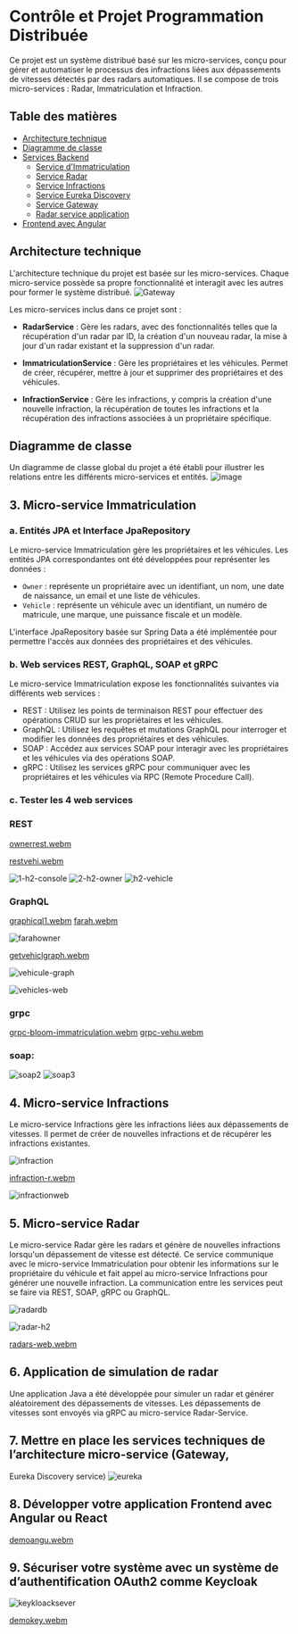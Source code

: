 # Contrôle et Projet Programmation Distribuée

Ce projet est un système distribué basé sur les micro-services, conçu pour gérer et automatiser le processus des infractions liées aux dépassements de vitesses détectés par des radars automatiques. Il se compose de trois micro-services : Radar, Immatriculation et Infraction.

## Table des matières
- [Architecture technique](#architecture-technique)
- [Diagramme de classe](#diagramme-de-classe)
- [Services Backend](#services-backend)
    - [Service d'Immatriculation](#service-dimmatriculation)
    - [Service Radar](#service-radar)
    - [Service Infractions](#service-infractions)
    - [Service Eureka Discovery](#service-eureka-discovery)
    - [Service Gateway](#service-gateway)
    - [Radar service application ](#radar-service-app)
- [Frontend avec Angular](#frontend-avec-angular)

## Architecture technique

L'architecture technique du projet est basée sur les micro-services. Chaque micro-service possède sa propre fonctionnalité et interagit avec les autres pour former le système distribué.
![Gateway](https://github.com/SanaeBelfrouh/Projet-Syst-mes-Distribu-s/assets/116807307/217907d1-79ac-4821-bcb3-f7b2c7eefbab)


Les micro-services inclus dans ce projet sont :

- **RadarService** : Gère les radars, avec des fonctionnalités telles que la récupération d'un radar par ID, la création d'un nouveau radar, la mise à jour d'un radar existant et la suppression d'un radar.

- **ImmatriculationService** : Gère les propriétaires et les véhicules. Permet de créer, récupérer, mettre à jour et supprimer des propriétaires et des véhicules.

- **InfractionService** : Gère les infractions, y compris la création d'une nouvelle infraction, la récupération de toutes les infractions et la récupération des infractions associées à un propriétaire spécifique.

## Diagramme de classe

Un diagramme de classe global du projet a été établi pour illustrer les relations entre les différents micro-services et entités. 
![image](https://github.com/SanaeBelfrouh/Projet-Syst-mes-Distribu-s/assets/116807307/48ef5fdc-0917-43fd-a2cd-d66da68613ae)


## 3. Micro-service Immatriculation

### a. Entités JPA et Interface JpaRepository

Le micro-service Immatriculation gère les propriétaires et les véhicules. Les entités JPA correspondantes ont été développées pour représenter les données :

- `Owner` : représente un propriétaire avec un identifiant, un nom, une date de naissance, un email et une liste de véhicules.
- `Vehicle` : représente un véhicule avec un identifiant, un numéro de matricule, une marque, une puissance fiscale et un modèle.

L'interface JpaRepository basée sur Spring Data a été implémentée pour permettre l'accès aux données des propriétaires et des véhicules.

### b. Web services REST, GraphQL, SOAP et gRPC

Le micro-service Immatriculation expose les fonctionnalités suivantes via différents web services :

- REST : Utilisez les points de terminaison REST pour effectuer des opérations CRUD sur les propriétaires et les véhicules.
- GraphQL : Utilisez les requêtes et mutations GraphQL pour interroger et modifier les données des propriétaires et des véhicules.
- SOAP : Accédez aux services SOAP pour interagir avec les propriétaires et les véhicules via des opérations SOAP.
- gRPC : Utilisez les services gRPC pour communiquer avec les propriétaires et les véhicules via RPC (Remote Procedure Call).

### c. Tester les 4 web services
### REST



[ownerrest.webm](https://github.com/SanaeBelfrouh/Contr-le-et-Projet-Programmation-Distribu-e/assets/116807307/12ad5f0c-97b2-4607-874b-fbb1769cf198)

[restvehi.webm](https://github.com/SanaeBelfrouh/Contr-le-et-Projet-Programmation-Distribu-e/assets/116807307/5a38677a-c55c-497a-8f86-648bc8553415)


![1-h2-console](https://github.com/SanaeBelfrouh/Projet-Syst-mes-Distribu-s/assets/116807307/5de8d10a-8a8a-4d12-8b22-938b2516e5a5)
![2-h2-owner](https://github.com/SanaeBelfrouh/Projet-Syst-mes-Distribu-s/assets/116807307/8a72b388-564c-407e-bf70-c563c7c3d481)
![h2-vehicle](https://github.com/SanaeBelfrouh/Projet-Syst-mes-Distribu-s/assets/116807307/102c7950-2a2c-478c-83bb-f408a5e03683)

### GraphQL

[graphicql1.webm](https://github.com/SanaeBelfrouh/Contr-le-et-Projet-Programmation-Distribu-e/assets/116807307/11fbeab2-263c-44c1-a04d-ece6e10750eb)
[farah.webm](https://github.com/SanaeBelfrouh/Contr-le-et-Projet-Programmation-Distribu-e/assets/116807307/53146184-ed60-4e86-a8e3-3e616d18ec1e)



![farahowner](https://github.com/SanaeBelfrouh/Projet-Syst-mes-Distribu-s/assets/116807307/f46376fb-a16e-4fec-a5c7-56c9e1548028)

[getvehiclgraph.webm](https://github.com/SanaeBelfrouh/Contr-le-et-Projet-Programmation-Distribu-e/assets/116807307/0947b1a3-8a40-4056-b398-45e084f6bbd3)


![vehicule-graph](https://github.com/SanaeBelfrouh/Projet-Syst-mes-Distribu-s/assets/116807307/fab88ede-a09e-423d-b64b-6c2968be3131)


![vehicles-web](https://github.com/SanaeBelfrouh/Projet-Syst-mes-Distribu-s/assets/116807307/6e1df1a1-1640-4465-b833-ab3e6b02a91f)

### grpc
[grpc-bloom-immatriculation.webm](https://github.com/SanaeBelfrouh/Contr-le-et-Projet-Programmation-Distribu-e/assets/116807307/133de8ba-d247-4074-a6a9-b1b053d48a23)
[grpc-vehu.webm](https://github.com/SanaeBelfrouh/Contr-le-et-Projet-Programmation-Distribu-e/assets/116807307/bec7d425-4fd3-4444-8301-19cc17ccd775)



### soap:
![soap2](https://github.com/SanaeBelfrouh/Projet-Syst-mes-Distribu-s/assets/116807307/1c535f6d-eeb2-44d2-93d0-73834dbb20e8)
![soap3](https://github.com/SanaeBelfrouh/Projet-Syst-mes-Distribu-s/assets/116807307/4c801052-94c9-4a6f-b803-a4881ba72fb4)


## 4. Micro-service Infractions

Le micro-service Infractions gère les infractions liées aux dépassements de vitesses. Il permet de créer de nouvelles infractions et de récupérer les infractions existantes.

![infraction](https://github.com/SanaeBelfrouh/Projet-Syst-mes-Distribu-s/assets/116807307/ce6c4043-ec36-4ff6-bf5f-8a0b4a3ffa07)

[infraction-r.webm](https://github.com/SanaeBelfrouh/Contr-le-et-Projet-Programmation-Distribu-e/assets/116807307/5d8a278b-028a-4896-807f-af077096bd8d)


![infractionweb](https://github.com/SanaeBelfrouh/Projet-Syst-mes-Distribu-s/assets/116807307/2ebc6ab6-7126-4b18-b726-35062b275632)



## 5. Micro-service Radar

Le micro-service Radar gère les radars et génère de nouvelles infractions lorsqu'un dépassement de vitesse est détecté. Ce service communique avec le micro-service Immatriculation pour obtenir les informations sur le propriétaire du véhicule et fait appel au micro-service Infractions pour générer une nouvelle infraction. La communication entre les services peut se faire via REST, SOAP, gRPC ou GraphQL.

![radardb](https://github.com/SanaeBelfrouh/Projet-Syst-mes-Distribu-s/assets/116807307/e937102a-2b2f-482c-875d-8e1cc28786cc)

![radar-h2](https://github.com/SanaeBelfrouh/Projet-Syst-mes-Distribu-s/assets/116807307/2e75cae4-757d-4cfc-a5fa-7155de8e20ac)

[radars-web.webm](https://github.com/SanaeBelfrouh/Contr-le-et-Projet-Programmation-Distribu-e/assets/116807307/39f83253-d2e2-43d0-8f06-1fdfec96e3a5)

## 6. Application de simulation de radar
Une application Java a été développée pour simuler un radar et générer aléatoirement des dépassements de vitesses. Les dépassements de vitesses sont envoyés via gRPC au micro-service Radar-Service.

## 7. Mettre en place les services techniques de l’architecture micro-service (Gateway,
Eureka Discovery service)
![eureka](https://github.com/SanaeBelfrouh/Projet-Syst-mes-Distribu-s/assets/116807307/85545835-5ee6-4f1c-8e71-c1c355b79695)

## 8. Développer votre application Frontend avec Angular ou React
[demoangu.webm](https://github.com/SanaeBelfrouh/Contr-le-et-Projet-Programmation-Distribu-e/assets/116807307/f55c3430-207b-43ec-987c-14b88a0522a7)


## 9. Sécuriser votre système avec un système de d’authentification OAuth2 comme Keycloak
![keykloacksever](https://github.com/SanaeBelfrouh/Contr-le-et-Projet-Programmation-Distribu-e/assets/116807307/36fcdf26-e9db-42e1-a2c9-eb2a62bae353)

[demokey.webm](https://github.com/SanaeBelfrouh/Contr-le-et-Projet-Programmation-Distribu-e/assets/116807307/5bcec818-edcc-42d6-9011-094eb8baa069)
